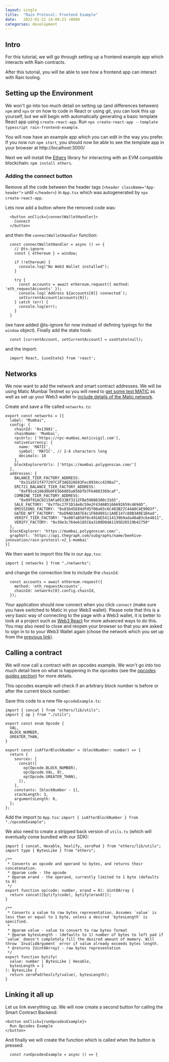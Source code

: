```yaml
---
layout: single
title:  "Rain Protocol: Frontend Example"
date:   2022-02-21 14:00:23 +0000
categories: development
---
```


## Intro

For this tutorial, we will go through setting up a frontend example app which interacts with Rain contracts.

After this tutorial, you will be able to see how a frontend app can interact with Rain tooling.

## Setting up the Environment

We won't go into too much detail on setting up (and differences between) `npm` and `npx` or on how to code in React or using git, you can look this up yourself, but we will begin with automatically generating a basic template React app using `create-react-app`. Run `npx create-react-app --template typescript rain-frontend-example`. 

You will now have an example app which you can edit in the way you prefer. If you now run `npm start`, you should now be able to see the template app in your browser at http://localhost:3000/

Next we will install the [Ethers][ethers] library for interacting with an EVM compatible blockchain: `npm install ethers`.

### Adding the connect button

Remove all the code between the header tags (`<header className="App-header">` until `</header>`) in `App.tsx` which was autogenerated by `npx create-react-app`. 

Lets now add a button where the removed code was:

```
  <button onClick={connectWalletHandler}>
    Connect
  </button>
```

and then the `connectWalletHandler` function:

```
  const connectWalletHandler = async () => {
    // @ts-ignore
    const { ethereum } = window;

    if (!ethereum) {
      console.log("No Web3 Wallet installed");
    }

    try {
      const accounts = await ethereum.request({ method: 'eth_requestAccounts' });
      console.log(`Address ${accounts[0]} connected`);
      setCurrentAccount(accounts[0]);
    } catch (err) {
      console.log(err);
    }
  }
```

(we have added @ts-ignore for now instead of defining typings for the `window` object). Finally add the state hook:

```
  const [currentAccount, setCurrentAccount] = useState(null);
```

and the import:

```
  import React, {useState} from 'react';
```

## Networks

We now want to add the network and smart contract addresses. We will be using Matic Mumbai Testnet so you will need to [get some test MATIC][matic-faucet] as well as set up your Web3 wallet to [include details of the Matic network][matic-setup].

Create and save a file called `networks.ts`:

```
export const networks = [{
  label: "Mumbai",
  config: {
    chainId: '0x13881',
    chainName: 'Mumbai',
    rpcUrls: ['https://rpc-mumbai.maticvigil.com'],
    nativeCurrency: {
      name: 'MATIC',
      symbol: 'MATIC', // 2-6 characters long
      decimals: 18
    },
    blockExplorerUrls: ['https://mumbai.polygonscan.com/']
  },
  addresses: {
    BALANCE_TIER_FACTORY_ADDRESS:
      "0x31a5F2f477297C2F3AED28E03Fec8934cc4298a7",
    ERC721_BALANCE_TIER_FACTORY_ADDRESS:
      "0xF95c6106d8b0FE566805a856Dfb7F64083369caF",
    COMBINE_TIER_FACTORY_ADDRESS:
      "0x09f91AC0215AFa0533Bf3212FBe59086300c3165",
    SALE_FACTORY: "0x7fbc27F1D14e0c59e2F4346B5166692659c4694D",
    EMISSIONS_FACTORY: "0x83b45E84dfd5f00a03c6C483B27C44A0C4E9903f",
    GATED_NFT_FACTORY: "0xD9AD3A87E4c1F604091c1A0E147c88B3A9E1B4ad",
    VERIFY_TIER_FACTORY: "0x007aB50f8c491AE54114139b9ada40aB3c6e4811",
    VERIFY_FACTORY: "0x39e3c764e6185C6a3100D0dA1195D26519b42750"
  },
  blockExplorer: 'https://mumbai.polygonscan.com/',
  graphUrl: 'https://api.thegraph.com/subgraphs/name/beehive-innovation/rain-protocol-v2_1-mumbai'
}]
```

We then want to import this file in our `App.tsx`:

`import { networks } from "./networks";`

and change the connection line to include the `chainId`:

```
  const accounts = await ethereum.request({
    method: 'eth_requestAccounts',
    chainId: networks[0].config.chainId,
  });
```


Your application should now connect when you click `connect` (make sure you have switched to Matic in your Web3 wallet). Please note that this is a very basic way of connecting to the page with a Web3 wallet, it is better to look at a project such as [Web3 React][web3-react] for more advanced ways to do this. You may also need to close and reopen your browser so that you are asked to sign in to to your Web3 Wallet again (chose the network which you set up from the [previous link][web3-connect]).

## Calling a contract

We will now call a contract with an opcodes example. We won't go into too much detail here on what is happening in the opcodes (see the [opcodes guides section][opcodes-guides]) for more details.

This opcodes example will check if an arbitrary block number is before or after the current block number:

Save this code to a new file `opcodeExample.ts`:

```
import { concat } from "ethers/lib/utils";
import { op } from "./utils";

export const enum Opcode {
  VAL,
  BLOCK_NUMBER,
  GREATER_THAN,
}

export const isAfterBlockNumber = (blockNumber: number) => {
  return {
    sources: [
      concat([
        op(Opcode.BLOCK_NUMBER),
        op(Opcode.VAL, 0),
        op(Opcode.GREATER_THAN),
      ]),
    ],
    constants: [blockNumber - 1],
    stackLength: 3,
    argumentsLength: 0,
  };
};
```

Add the import to `App.tsx`: `import { isAfterBlockNumber } from "./opcodeExample";`

We also need to create a stripped back version of `utils.ts` (which will eventually come bundled with our SDK):

```
import { concat, Hexable, hexlify, zeroPad } from "ethers/lib/utils";
import type { BytesLike } from "ethers";

/**
 * Converts an opcode and operand to bytes, and returns their concatenation.
 * @param code - the opcode
 * @param erand - the operand, currently limited to 1 byte (defaults to 0)
 */
export function op(code: number, erand = 0): Uint8Array {
  return concat([bytify(code), bytify(erand)]);
}

/**
 * Converts a value to raw bytes representation. Assumes `value` is less than or equal to 1 byte, unless a desired `bytesLength` is specified.
 *
 * @param value - value to convert to raw bytes format
 * @param bytesLength - (defaults to 1) number of bytes to left pad if `value` doesn't completely fill the desired amount of memory. Will throw `InvalidArgument` error if value already exceeds bytes length.
 * @returns {Uint8Array} - raw bytes representation
 */
export function bytify(
  value: number | BytesLike | Hexable,
  bytesLength = 1
): BytesLike {
  return zeroPad(hexlify(value), bytesLength);
}
```

## Linking it all up

Let us link everything up. We will now create a second button for calling the Smart Contract Backend:

```
<button onClick={runOpcodesExample}>
  Run Opcodes Example
</button>
```

And finally we will create the function which is called when the button is pressed:

```
  const runOpcodesExample = async () => {
  
  
  
```


[//]: # (todo what is the best way to get the abi in or are we using typechain)
[//]: # (todo does josh use own connect button or a library?)

[discord]: https://discord.gg/dzYS3JSwDP
[ethers]: https://docs.ethers.io/
[hardhat]: https://hardhat.org/getting-started/

[//]: # (todo link here)
[previous-tutorial]: https://blog.rainprotocol.xyz
[web3-connect]: https://www.web3.university/article/how-to-build-a-react-dapp-with-hardhat-and-metamask
[web3-react]: https://github.com/NoahZinsmeister/web3-react
[matic-faucet]: https://faucet.polygon.technology/
[matic-setup]: https://medium.com/stakingbits/setting-up-metamask-for-polygon-matic-network-838058f6d844
[opcodes-guides]: https://docs.rainprotocol.xyz/guides/Opcodes/running-an-opcodes-example